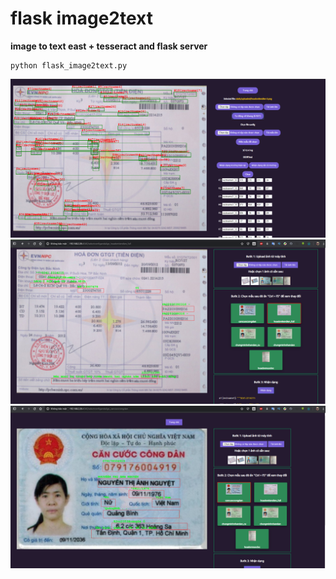 # flask image2text
**image to text east + tesseract and flask server**  
```
python flask_image2text.py
```
![alt text](eastdetect.PNG)
![alt text](sudungmau.PNG)
![alt text](sudungmau2.PNG)

